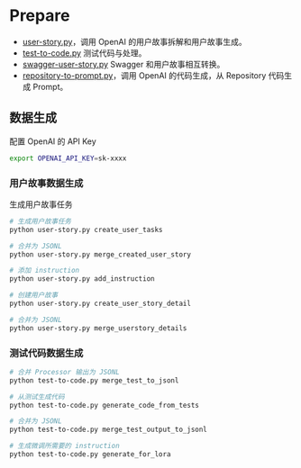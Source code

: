 # Prepare

- [user-story.py](user-story.py)，调用 OpenAI 的用户故事拆解和用户故事生成。
- [test-to-code.py](test-to-code.py) 测试代码与处理。
- [swagger-user-story.py](swagger-user-story.py) Swagger 和用户故事相互转换。
- [repository-to-prompt.py](repository-to-prompt.py)，调用 OpenAI 的代码生成，从 Repository 代码生成 Prompt。

## 数据生成

配置 OpenAI 的 API Key

```bash
export OPENAI_API_KEY=sk-xxxx
```

### 用户故事数据生成

生成用户故事任务

```bash
# 生成用户故事任务
python user-story.py create_user_tasks

# 合并为 JSONL
python user-story.py merge_created_user_story

# 添加 instruction
python user-story.py add_instruction

# 创建用户故事
python user-story.py create_user_story_detail

# 合并为 JSONL
python user-story.py merge_userstory_details
```

### 测试代码数据生成

```bash
# 合并 Processor 输出为 JSONL
python test-to-code.py merge_test_to_jsonl

# 从测试生成代码
python test-to-code.py generate_code_from_tests

# 合并为 JSONL
python test-to-code.py merge_test_output_to_jsonl

# 生成微调所需要的 instruction
python test-to-code.py generate_for_lora
```

